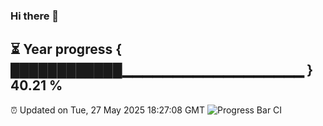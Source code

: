 ### Hi there 👋
⏳ Year progress { ████████████▁▁▁▁▁▁▁▁▁▁▁▁▁▁▁▁▁▁ } 40.21 %
---
⏰ Updated on Tue, 27 May 2025 18:27:08 GMT
![Progress Bar CI](https://github.com/liununu/liununu/workflows/Progress%20Bar%20CI/badge.svg)
